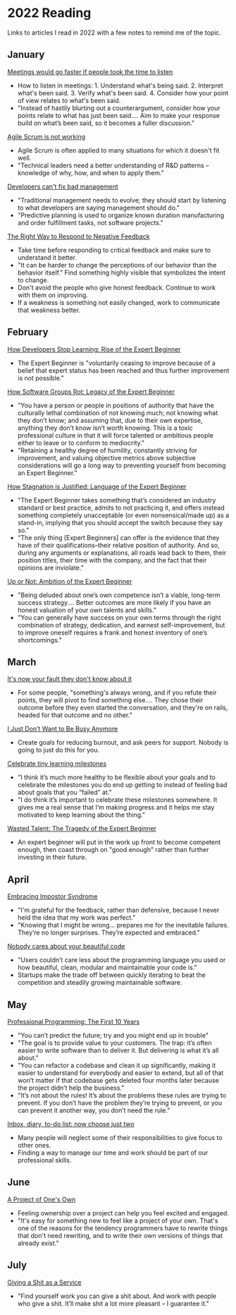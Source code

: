 # 2022 Reading

Links to articles I read in 2022 with a few notes to remind me of the topic.

## January

[Meetings would go faster if people took the time to listen](https://hbr.org/2017/12/meetings-would-go-faster-if-people-took-the-time-to-listen)

- How to listen in meetings: 1. Understand what's being said. 2. Interpret what's been said. 3. Verify what's been said. 4. Consider how your point of view relates to what's been said.
- "Instead of hastily blurting out a counterargument, consider how your points relate to what has just been said.... Aim to make your response build on what’s been said, so it becomes a fuller discussion."

[Agile Scrum is not working](https://iism.org/article/agile-scrum-is-not-working-51)

- Agile Scrum is often applied to many situations for which it doesn't fit well.
- "Technical leaders need a better understanding of R&D patterns – knowledge of why, how, and when to apply them."

[Developers can't fix bad management](https://iism.org/article/developers-can-t-fix-bad-management-57)

- "Traditional management needs to evolve; they should start by listening to what developers are saying management should do."
- "Predictive planning is used to organize known duration manufacturing and order fulfillment tasks, not software projects."

[The Right Way to Respond to Negative Feedback](https://hbr.org/2018/05/the-right-way-to-respond-to-negative-feedback)

- Take time before responding to critical feedback and make sure to understand it better.
- "It can be harder to change the perceptions of our behavior than the behavior itself." Find something highly visible that symbolizes the intent to change.
- Don't avoid the people who give honest feedback. Continue to work with them on improving.
- If a weakness is something not easily changed, work to communicate that weakness better.

## February

[How Developers Stop Learning: Rise of the Expert Beginner](https://daedtech.com/how-developers-stop-learning-rise-of-the-expert-beginner/)

- The Expert Beginner is "voluntarily ceasing to improve because of a belief that expert status has been reached and thus further improvement is not possible."

[How Software Groups Rot: Legacy of the Expert Beginner](https://daedtech.com/how-software-groups-rot-legacy-of-the-expert-beginner/)

- "You have a person or people in positions of authority that have the culturally lethal combination of not knowing much; not knowing what they don’t know; and assuming that, due to their own expertise, anything they don’t know isn’t worth knowing. This is a toxic professional culture in that it will force talented or ambitious people either to leave or to conform to mediocrity."
- "Retaining a healthy degree of humility, constantly striving for improvement, and valuing objective metrics above subjective considerations will go a long way to preventing yourself from becoming an Expert Beginner."

[How Stagnation is Justified: Language of the Expert Beginner](https://daedtech.com/how-stagnation-is-justified-language-of-the-expert-beginner/)

- "The Expert Beginner takes something that’s considered an industry standard or best practice, admits to not practicing it, and offers instead something completely unacceptable (or even nonsensical/made up) as a stand-in, implying that you should accept the switch because they say so."
- "The only thing [Expert Beginners] can offer is the evidence that they have of their qualifications–their relative position of authority. And so, during any arguments or explanations, all roads lead back to them, their position titles, their time with the company, and the fact that their opinions are inviolate."

[Up or Not: Ambition of the Expert Beginner](https://daedtech.com/up-or-not-ambition-of-the-expert-beginner/)

- "Being deluded about one’s own competence isn’t a viable, long-term success strategy.... Better outcomes are more likely if you have an honest valuation of your own talents and skills."
- "You can generally have success on your own terms through the right combination of strategy, dedication, and earnest self-improvement, but to improve oneself requires a frank and honest inventory of one’s shortcomings."

## March

[It's now your fault they don't know about it](http://rachelbythebay.com/w/2022/03/02/wrong/)

- For some people, "something's always wrong, and if you refute their points, they will pivot to find something else.... They chose their outcome before they even started the conversation, and they're on rails, headed for that outcome and no other."

[I Just Don’t Want to Be Busy Anymore](https://forge.medium.com/i-just-dont-want-to-be-busy-anymore-ac4dd37c8119)

- Create goals for reducing burnout, and ask peers for support. Nobody is going to just do this for you.

[Celebrate tiny learning milestones](https://jvns.ca/blog/2022/03/13/celebrate-tiny-learning-milestones/)

- "I think it’s much more healthy to be flexible about your goals and to celebrate the milestones you do end up getting to instead of feeling bad about goals that you “failed” at."
- "I do think it’s important to celebrate these milestones somewhere. It gives me a real sense that I’m making progress and it helps me stay motivated to keep learning about the thing."

[Wasted Talent: The Tragedy of the Expert Beginner](https://daedtech.com/wasted-talent-the-tragedy-of-the-expert-beginner/)

- An expert beginner will put in the work up front to become competent enough, then coast through on "good enough" rather than further investing in their future.

## April

[Embracing Impostor Syndrome](https://www.justindfuller.com/2022/02/embracing-impostor-syndrome/)

- "I'm grateful for the feedback, rather than defensive, because I never held the idea that my work was perfect."
- "Knowing that I might be wrong... prepares me for the inevitable failures. They’re no longer surprises. They’re expected and embraced."

[Nobody cares about your beautiful code](https://felipecsl.com/2021/04/26/nobody-cares-about-your-beautiful-code.html)

- "Users couldn’t care less about the programming language you used or how beautiful, clean, modular and maintainable your code is."
- Startups make the trade off between quickly iterating to beat the competition and steadily growing maintainable software.

## May

[Professional Programming: The First 10 Years](https://thorstenball.com/blog/2022/05/17/professional-programming-the-first-10-years/)

- "You can’t predict the future; try and you might end up in trouble"
- "The goal is to provide value to your customers. The trap: it’s often easier to write software than to deliver it. But delivering is what it’s all about."
- "You can refactor a codebase and clean it up significantly, making it easier to understand for everybody and easier to extend, but all of that won’t matter if that codebase gets deleted four months later because the project didn’t help the business."
- "It’s not about the rules! It’s about the problems these rules are trying to prevent. If you don’t have the problem they’re trying to prevent, or you can prevent it another way, you don’t need the rule."

[Inbox, diary, to-do list: now choose just two](https://realreturns.blog/2022/05/08/inbox-diary-to-do-list-now-choose-just-two/)

- Many people will neglect some of their responsibilities to give focus to other ones.
- Finding a way to manage our time and work should be part of our professional skills.

## June

[A Project of One's Own](http://paulgraham.com/own.html)

- Feeling ownership over a project can help you feel excited and engaged.
- "It's easy for something new to feel like a project of your own. That's one of the reasons for the tendency programmers have to rewrite things that don't need rewriting, and to write their own versions of things that already exist."

## July

[Giving a Shit as a Service](https://allenpike.com/2022/giving-a-shit)

- "Find yourself work you can give a shit about. And work with people who give a shit. It’ll make shit a lot more pleasant – I guarantee it."
